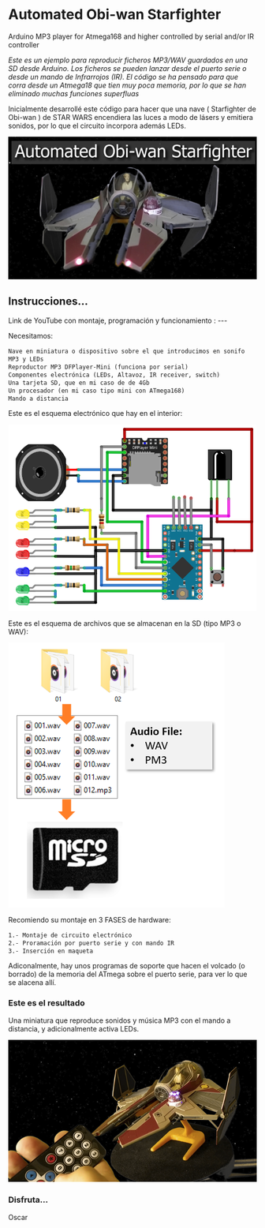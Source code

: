 # Automated Obi-wan Starfighter
Arduino MP3 player for Atmega168 and higher controlled by serial and/or IR controller

_Este es un ejemplo para reproducir ficheros MP3/WAV guardados en una SD desde Arduino. Los ficheros se pueden lanzar desde el puerto serie o desde un mando de Infrarrojos (IR).
El código se ha pensado para que corra desde un Atmega18 que tien muy poca memoria, por lo que se han eliminado muchas funciones superfluas_

Inicialmente desarrollé este código para hacer que una nave ( Starfighter de Obi-wan ) de STAR WARS encendiera las luces a modo de lásers y emitiera sonidos, por lo que el circuito incorpora además LEDs.
 
![Starfighter](https://github.com/OscarCalero/Automated_Starfighter/blob/main/Images/Portada2.png?raw=true)


## Instrucciones...

Link de YouTube con montaje, programación y funcionamiento :  ---

Necesitamos:

```
Nave en miniatura o dispositivo sobre el que introducimos en sonifo MP3 y LEDs
Reproductor MP3 DFPlayer-Mini (funciona por serial)
Componentes electrónica (LEDs, Altavoz, IR receiver, switch)
Una tarjeta SD, que en mi caso de de 4Gb
Un procesador (en mi caso tipo mini con ATmega168)
Mando a distancia
```
Este es el esquema electrónico que hay en el interior:

![Starfighter](https://github.com/OscarCalero/Automated_Starfighter/blob/main/Images/Circuit.png?raw=true)

Este es el esquema de archivos que se almacenan en la SD (tipo MP3 o WAV):

![Starfighter](https://github.com/OscarCalero/Automated_Starfighter/blob/main/Images/FilesOnSD.PNG?raw=true)

Recomiendo su montaje en 3 FASES de hardware:

```
1.- Montaje de circuito electrónico
2.- Proramación por puerto serie y con mando IR
3.- Inserción en maqueta
```

Adiconalmente, hay unos programas de soporte que hacen el volcado (o borrado) de la memoria del ATmega sobre el puerto serie, para ver lo que se alacena allí.

### Este es el resultado

Una miniatura que reproduce sonidos y música MP3 con el mando a distancia, y adicionalmente activa LEDs.

![Starfighter](https://github.com/OscarCalero/Automated_Starfighter/blob/main/Images/IR_controller.png?raw=true)


### Disfruta...

Oscar
